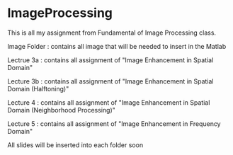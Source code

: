 # ImageProcessing

This is all my assignment from Fundamental of Image Processing class. 

Image Folder : contains all image that will be needed to insert in the Matlab

Lectrue 3a : contains all assignment of "Image Enhancement in Spatial Domain"

Lecture 3b : contains all assignment of "Image Enhancement in Spatial Domain (Halftoning)"

Lecture 4  : contains all assignment of "Image Enhancement in Spatial Domain (Neighborhood Processing)"

Lecture 5  : contains all assignment of "Image Enhancement in Frequency Domain"


All slides will be inserted into each folder soon
